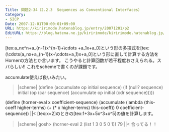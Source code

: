 ```yaml
---
Title: 問題2-34（2.2.3  Sequences as Conventional Interfaces）
Category:
- SICP
Date: 2007-12-01T00:00:01+09:00
URL: https://kiririmode.hatenablog.jp/entry/20071201/p2
EditURL: https://blog.hatena.ne.jp/kiririmode/kiririmode.hatenablog.jp/atom/entry/8454420450078216060
---
```



[tex:a_nx^n+a_{n-1}x^{n-1}+\cdots +a_1x+a_0]という形の多項式を[tex:(\cdots(a_nx+a_{n-1})x+\cdots+a_1)x+a_0]という形に直して計算する方法をHornerの方法とか言います。
こうやると計算回数が若干程度おさえられる。スバらしい!!
これをschemeで書くのが課題です。


accumulate使えば良いみたい。
>|scheme|
(define (accumulate op initial sequence)
  (if (null? sequence)
      initial
      (op (car sequence)
	  (accumulate op initial (cdr sequence)))))

(define (horner-eval x coefficient-sequence)
  (accumulate (lambda (this-coeff higher-terms)
		(+ (* x higher-terms)
		   this-coeff))
	      0
	      coefficient-sequence))
||<
[tex:x=2]のときの[tex:1+3x+5x^3+x^5]の値を計算します。
>|scheme|
gosh> (horner-eval 2 (list 1 3 0 5 0 1))
79
||<
合ってる！！
